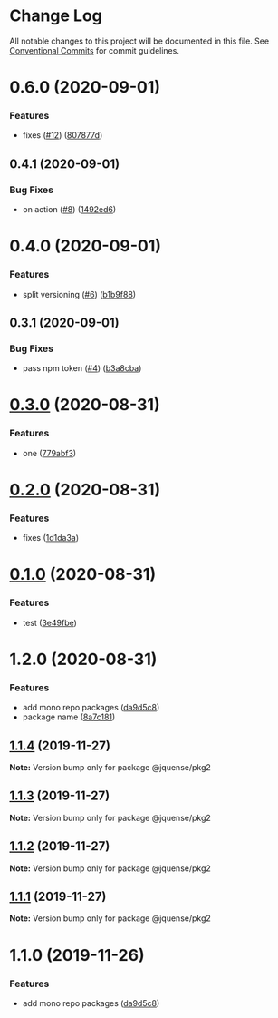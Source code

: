 # Change Log

All notable changes to this project will be documented in this file.
See [Conventional Commits](https://conventionalcommits.org) for commit guidelines.

# 0.6.0 (2020-09-01)


### Features

* fixes ([#12](https://github.com/jquense/test-publish-actions/issues/12)) ([807877d](https://github.com/jquense/test-publish-actions/commit/807877d3aa2b1499f2aac32bef3b28086d336aa4))





## 0.4.1 (2020-09-01)


### Bug Fixes

* on action ([#8](https://github.com/jquense/test-publish-actions/issues/8)) ([1492ed6](https://github.com/jquense/test-publish-actions/commit/1492ed6e4273c8a7c580c54b77b08bfb4da746ac))





# 0.4.0 (2020-09-01)


### Features

* split versioning ([#6](https://github.com/jquense/test-publish-actions/issues/6)) ([b1b9f88](https://github.com/jquense/test-publish-actions/commit/b1b9f88a2111a3df39e9bbbb46c92c2bcd814800))





## 0.3.1 (2020-09-01)


### Bug Fixes

* pass npm token ([#4](https://github.com/jquense/test-publish-actions/issues/4)) ([b3a8cba](https://github.com/jquense/test-publish-actions/commit/b3a8cba2ebb6d1dbfd6a0a6a0df54cb495bc78a1))





# [0.3.0](https://github.com/jquense/test-publish-actions/compare/@everes/pkg2@0.2.0...@everes/pkg2@0.3.0) (2020-08-31)


### Features

* one ([779abf3](https://github.com/jquense/test-publish-actions/commit/779abf3da49231a7236c81c73f7981c6beec8ea1))





# [0.2.0](https://github.com/jquense/test-publish-actions/compare/@everes/pkg2@0.1.0...@everes/pkg2@0.2.0) (2020-08-31)


### Features

* fixes ([1d1da3a](https://github.com/jquense/test-publish-actions/commit/1d1da3a12b18b05dae7ea7b6a36cb68b06f16727))





# [0.1.0](https://github.com/jquense/test-publish-actions/compare/@everes/pkg2@1.2.0...@everes/pkg2@0.1.0) (2020-08-31)


### Features

* test ([3e49fbe](https://github.com/jquense/test-publish-actions/commit/3e49fbe3cc27044c8e78625eaf53d7a5e93eb751))





# 1.2.0 (2020-08-31)


### Features

* add mono repo packages ([da9d5c8](https://github.com/jquense/test-publish-actions/commit/da9d5c86336d95550249f32a4efdcfc2b4e0ff7d))
* package name ([8a7c181](https://github.com/jquense/test-publish-actions/commit/8a7c18131f9f3de1bdc8f406d893f1957845b752))





## [1.1.4](https://github.com/jquense/test-publish-actions/compare/@jquense/pkg2@1.1.0...@jquense/pkg2@1.1.4) (2019-11-27)

**Note:** Version bump only for package @jquense/pkg2





## [1.1.3](https://github.com/jquense/test-publish-actions/compare/@jquense/pkg2@1.1.0...@jquense/pkg2@1.1.3) (2019-11-27)

**Note:** Version bump only for package @jquense/pkg2





## [1.1.2](https://github.com/jquense/test-publish-actions/compare/@jquense/pkg2@1.1.0...@jquense/pkg2@1.1.2) (2019-11-27)

**Note:** Version bump only for package @jquense/pkg2





## [1.1.1](https://github.com/jquense/test-publish-actions/compare/@jquense/pkg2@1.1.0...@jquense/pkg2@1.1.1) (2019-11-27)

**Note:** Version bump only for package @jquense/pkg2





# 1.1.0 (2019-11-26)


### Features

* add mono repo packages ([da9d5c8](https://github.com/jquense/test-publish-actions/commit/da9d5c86336d95550249f32a4efdcfc2b4e0ff7d))
